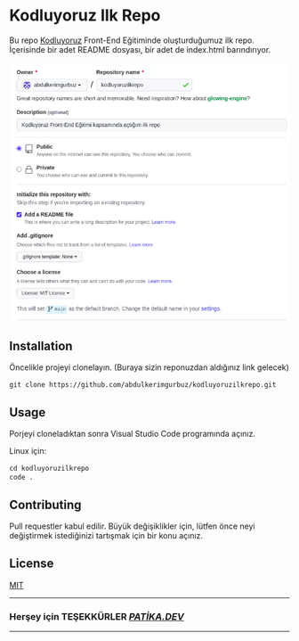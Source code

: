 # Kodluyoruz Ilk Repo


Bu repo [Kodluyoruz](https://www.kodluyoruz.org) Front-End Eğitiminde oluşturduğumuz ilk repo. İçerisinde bir adet README dosyası, bir adet de index.html barındırıyor.


![Repo](img/repo.png)


## Installation


Öncelikle projeyi clonelayın. (Buraya sizin reponuzdan aldığınız link gelecek)

```
git clone https://github.com/abdulkerimgurbuz/kodluyoruzilkrepo.git
```


## Usage


Porjeyi cloneladıktan sonra Visual Studio Code programında açınız.

Linux için:

```
cd kodluyoruzilkrepo
code .
```


## Contributing


Pull requestler kabul edilir. Büyük değişiklikler için, lütfen önce neyi değiştirmek istediğinizi tartışmak için bir konu açınız.


## License


[MIT](https://choosealicense.com/licenses/mit/)


---
### Herşey için TEŞEKKÜRLER [*PATİKA.DEV*](https://app.patika.dev)
---